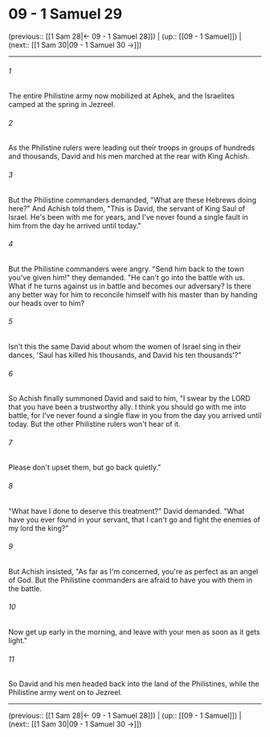 # 09 - 1 Samuel 29

(previous:: [[1 Sam 28|← 09 - 1 Samuel 28]]) | (up:: [[09 - 1 Samuel]]) | (next:: [[1 Sam 30|09 - 1 Samuel 30 →]])

***


###### 1 
The entire Philistine army now mobilized at Aphek, and the Israelites camped at the spring in Jezreel. 

###### 2 
As the Philistine rulers were leading out their troops in groups of hundreds and thousands, David and his men marched at the rear with King Achish. 

###### 3 
But the Philistine commanders demanded, "What are these Hebrews doing here?" And Achish told them, "This is David, the servant of King Saul of Israel. He's been with me for years, and I've never found a single fault in him from the day he arrived until today." 

###### 4 
But the Philistine commanders were angry. "Send him back to the town you've given him!" they demanded. "He can't go into the battle with us. What if he turns against us in battle and becomes our adversary? Is there any better way for him to reconcile himself with his master than by handing our heads over to him? 

###### 5 
Isn't this the same David about whom the women of Israel sing in their dances, 'Saul has killed his thousands, and David his ten thousands'?" 

###### 6 
So Achish finally summoned David and said to him, "I swear by the LORD that you have been a trustworthy ally. I think you should go with me into battle, for I've never found a single flaw in you from the day you arrived until today. But the other Philistine rulers won't hear of it. 

###### 7 
Please don't upset them, but go back quietly." 

###### 8 
"What have I done to deserve this treatment?" David demanded. "What have you ever found in your servant, that I can't go and fight the enemies of my lord the king?" 

###### 9 
But Achish insisted, "As far as I'm concerned, you're as perfect as an angel of God. But the Philistine commanders are afraid to have you with them in the battle. 

###### 10 
Now get up early in the morning, and leave with your men as soon as it gets light." 

###### 11 
So David and his men headed back into the land of the Philistines, while the Philistine army went on to Jezreel.

***

(previous:: [[1 Sam 28|← 09 - 1 Samuel 28]]) | (up:: [[09 - 1 Samuel]]) | (next:: [[1 Sam 30|09 - 1 Samuel 30 →]])
